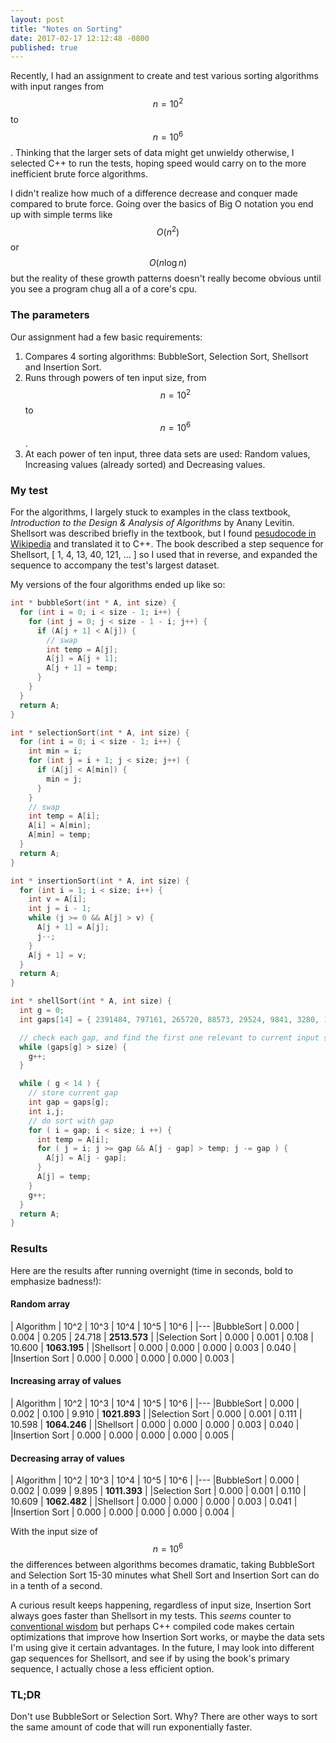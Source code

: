 ```yaml
---
layout: post
title: "Notes on Sorting"
date: 2017-02-17 12:12:48 -0800
published: true
---
```


Recently, I had an assignment to create and test various sorting algorithms with input ranges from $$ n=10^2 $$ to $$ n=10^6 $$. Thinking that the larger sets of data might get unwieldy otherwise, I selected C++ to run the tests, hoping speed would carry on to the more inefficient brute force algorithms.

I didn't realize how much of a difference decrease and conquer made compared to brute force. Going over the basics of Big O notation you end up with simple terms like $$ O(n^2) $$ or $$ O(n \log n) $$ but the reality of these growth patterns doesn't really become obvious until you see a program chug all a of a core's cpu.

### The parameters

Our assignment had a few basic requirements:
1. Compares 4 sorting algorithms: BubbleSort, Selection Sort, Shellsort and Insertion Sort.
2. Runs through powers of ten input size, from $$ n=10^2 $$ to $$ n=10^6 $$.
3. At each power of ten input, three data sets are used: Random values, Increasing values (already sorted) and Decreasing values.

### My test

For the algorithms, I largely stuck to examples in the class textbook, *Introduction to the Design & Analysis of Algorithms* by Anany Levitin. Shellsort was described briefly in the textbook, but I found [pesudocode in Wikipedia](https://en.wikipedia.org/wiki/Shellsort#Pseudocode) and translated it to C++. The book described a step sequence for Shellsort, [ 1, 4, 13, 40, 121, ... ] so I used that in reverse, and expanded the sequence to accompany the test's largest dataset.

My versions of the four algorithms ended up like so:

``` c++
int * bubbleSort(int * A, int size) {
  for (int i = 0; i < size - 1; i++) {
    for (int j = 0; j < size - 1 - i; j++) {
      if (A[j + 1] < A[j]) {
        // swap
        int temp = A[j];
        A[j] = A[j + 1];
        A[j + 1] = temp;
      }
    }
  }
  return A;
}

int * selectionSort(int * A, int size) {
  for (int i = 0; i < size - 1; i++) {
    int min = i;
    for (int j = i + 1; j < size; j++) {
      if (A[j] < A[min]) {
        min = j;
      }
    }
    // swap
    int temp = A[i];
    A[i] = A[min];
    A[min] = temp;
  }
  return A;
}

int * insertionSort(int * A, int size) {
  for (int i = 1; i < size; i++) {
    int v = A[i];
    int j = i - 1;
    while (j >= 0 && A[j] > v) {
      A[j + 1] = A[j];
      j--;
    }
    A[j + 1] = v;
  }
  return A;
}

int * shellSort(int * A, int size) {
  int g = 0;
  int gaps[14] = { 2391484, 797161, 265720, 88573, 29524, 9841, 3280, 1093, 364, 121, 40, 13, 4, 1 };

  // check each gap, and find the first one relevant to current input size
  while (gaps[g] > size) {
    g++;
  }

  while ( g < 14 ) {
    // store current gap
    int gap = gaps[g];
    int i,j;
    // do sort with gap
    for ( i = gap; i < size; i ++) {
      int temp = A[i];
      for ( j = i; j >= gap && A[j - gap] > temp; j -= gap ) {
        A[j] = A[j - gap];
      }
      A[j] = temp;
    }
    g++;
  }
  return A;
}
```

### Results

Here are the results after running overnight (time in seconds, bold to emphasize badness!):

#### Random array

| Algorithm | 10^2 |   10^3 |   10^4 |   10^5 |   10^6 |
|---
|BubbleSort | 0.000 |  0.004 |  0.205 |  24.718 | **2513.573** |
|Selection Sort | 0.000 |  0.001 |  0.108 |  10.600 | **1063.195** |
|Shellsort | 0.000 |  0.000 |  0.000 |  0.003  | 0.040 |
|Insertion Sort | 0.000 |  0.000 |  0.000 |  0.000  | 0.003 |

#### Increasing array of values

| Algorithm | 10^2 |   10^3 |   10^4 |   10^5 |   10^6 |
|---
|BubbleSort | 0.000 |  0.002 |  0.100 |  9.910  | **1021.893** |
|Selection Sort | 0.000 |  0.001 |  0.111 |  10.598 | **1064.246** |
|Shellsort | 0.000 |  0.000 |  0.000 |  0.003  | 0.040 |
|Insertion Sort | 0.000 |  0.000 |  0.000 |  0.000  | 0.005 |

#### Decreasing array of values

| Algorithm | 10^2 |   10^3 |   10^4 |   10^5 |   10^6 |
|---
|BubbleSort | 0.000 |  0.002 |  0.099 |  9.895  | **1011.393** |
|Selection Sort | 0.000 |  0.001 |  0.110 |  10.609 | **1062.482** |
|Shellsort | 0.000 |  0.000 |  0.000 |  0.003  | 0.041 |
|Insertion Sort | 0.000 |  0.000 |  0.000 |  0.000  | 0.004 |

With the input size of $$ n=10^6 $$ the differences between algorithms becomes dramatic, taking BubbleSort and Selection Sort 15-30 minutes what Shell Sort and Insertion Sort can do in a tenth of a second.

A curious result keeps happening, regardless of input size, Insertion Sort always goes faster than Shellsort in my tests. This *seems* counter to [conventional wisdom](http://bigocheatsheet.com/) but perhaps C++ compiled code makes certain optimizations that improve how Insertion Sort works, or maybe the data sets I'm using give it certain advantages. In the future, I may look into different gap sequences for Shellsort, and see if by using the book's primary sequence, I actually chose a less efficient option.

### TL;DR

Don't use BubbleSort or Selection Sort. Why? There are other ways to sort the same amount of code that will run exponentially faster.
